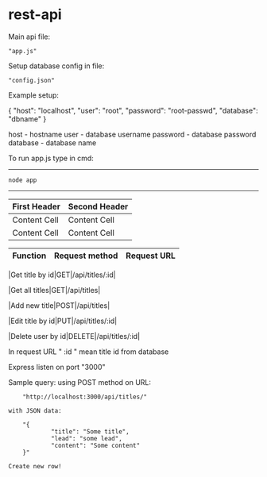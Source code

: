 # rest-api
Main api file:

	"app.js"


Setup database config in file:

	"config.json"

Example setup:

{
    "host": 	"localhost",
    "user": 	"root",
    "password": "root-passwd",
    "database": "dbname"
}

host 	 - 	hostname
user 	 - 	database username
password - 	database password
database - 	database name




To run app.js type in cmd:
*************************************************************
	node app
*************************************************************



| First Header  | Second Header |
| ------------- | ------------- |
| Content Cell  | Content Cell  |
| Content Cell  | Content Cell  |




Function	   |Request method		|Request URL
-------------------|----------------------------|----------------

|Get title by id|GET|/api/titles/:id|

|Get all titles|GET|/api/titles|

|Add new title|POST|/api/titles|

|Edit title by id|PUT|/api/titles/:id|

|Delete user by id|DELETE|/api/titles/:id|




In request URL " :id " mean title id from database


Express listen on port "3000"

Sample query:
	using POST method on URL:

		"http://localhost:3000/api/titles/"
	
	with JSON data:

		"{
        		"title": "Some title",
       		 	"lead": "some lead",
        		"content": "Some content"
		}"

	Create new row!
